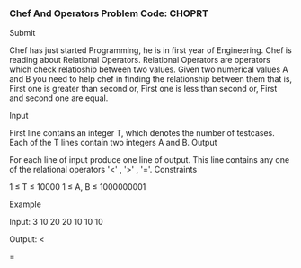 ### Chef And Operators Problem Code: CHOPRT
Submit

Chef has just started Programming, he is in first year of Engineering. Chef is reading about Relational Operators.
Relational Operators are operators which check relatioship between two values. Given two numerical values A and B you need to help chef in finding the relationship between them that is,
First one is greater than second or,
First one is less than second or,
First and second one are equal.


Input

First line contains an integer T, which denotes the number of testcases. Each of the T lines contain two integers A and B.
Output

For each line of input produce one line of output. This line contains any one of the relational operators
'<' , '>' , '='.
Constraints

1 ≤ T ≤ 10000
1 ≤ A, B ≤ 1000000001

Example

Input:
3
10 20
20 10
10 10

Output:
<
>
=
